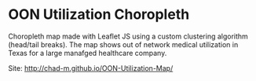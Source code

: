 # OON Utilization Choropleth

Choropleth map made with Leaflet JS using a custom clustering algorithm (head/tail breaks). The map shows out of network medical utilization in Texas for a large manafged healthcare company.

Site: http://chad-m.github.io/OON-Utilization-Map/


